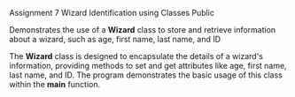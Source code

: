 Assignment 7 Wizard Identification using Classes Public

Demonstrates the use of a **Wizard** class to store and retrieve information about a wizard, such as age, first name, last name, and ID

The **Wizard** class is designed to encapsulate the details of a wizard's information, providing methods to set and get attributes like age, first name, last name, and ID. The program demonstrates the basic usage of this class within the **main** function.

